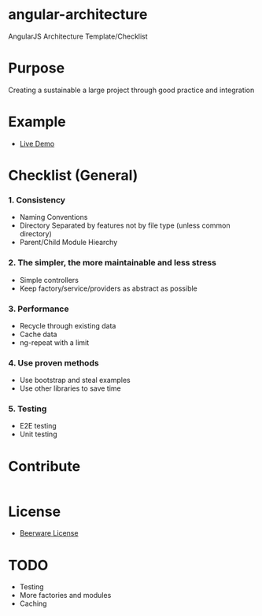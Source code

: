 angular-architecture
====================

AngularJS Architecture Template/Checklist

# Purpose
Creating a sustainable a large project through good practice and integration

# Example
* [Live Demo] 

# Checklist (General)
### 1. Consistency
* Naming Conventions
* Directory Separated by features not by file type (unless common directory)
* Parent/Child Module Hiearchy

### 2. The simpler, the more maintainable and less stress
* Simple controllers
* Keep factory/service/providers as abstract as possible

### 3. Performance
* Recycle through existing data
* Cache data
* ng-repeat with a limit

### 4. Use proven methods
* Use bootstrap and steal examples
* Use other libraries to save time

### 5. Testing
* E2E testing 
* Unit testing


# Contribute
```

```

# License
* [Beerware License]

[Live Demo]:http://tak215.github.io/angular-architecture/dashboard.html
[Beerware License]:http://en.wikipedia.org/wiki/Beerware

# TODO
* Testing
* More factories and modules
* Caching
